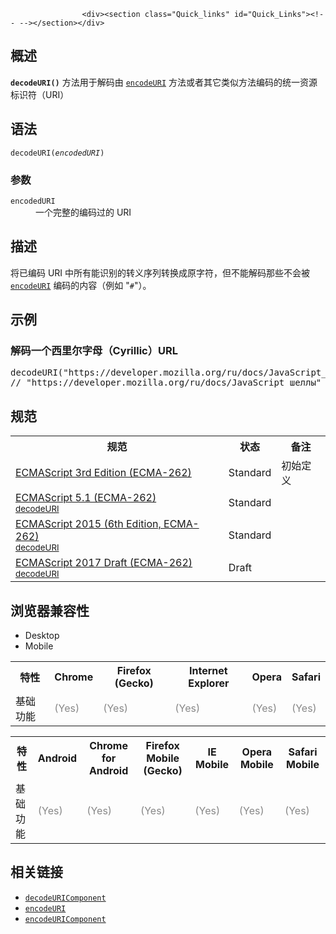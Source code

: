 
                
                  
                    <div><section class="Quick_links" id="Quick_Links"><!-- --></section></div>

<h2 id="&#x6982;&#x8FF0;">&#x6982;&#x8FF0;</h2>

<p><code><strong>decodeURI()</strong></code> &#x65B9;&#x6CD5;&#x7528;&#x4E8E;&#x89E3;&#x7801;&#x7531; <a title="encodeURI() &#x662F;&#x5BF9;&#x7EDF;&#x4E00;&#x8D44;&#x6E90;&#x6807;&#x8BC6;&#x7B26;&#xFF08;URI&#xFF09;&#x8FDB;&#x884C;&#x7F16;&#x7801;&#x7684;&#x65B9;&#x6CD5;&#x3002;&#x5B83;&#x4F7F;&#x7528;1&#x5230;4&#x4E2A;&#x8F6C;&#x4E49;&#x5E8F;&#x5217;&#x6765;&#x8868;&#x793A;&#x6BCF;&#x4E2A;&#x5B57;&#x7B26;&#x7684;UTF-8&#x7F16;&#x7801;&#xFF08;&#x53EA;&#x6709;&#x7531;&#x4E24;&#x4E2A;&#x4EE3;&#x7406;&#x5B57;&#x7B26;&#x533A;&#x7EC4;&#x6210;&#x7684;&#x5B57;&#x7B26;&#x624D;&#x7528;&#x56DB;&#x4E2A;&#x8F6C;&#x4E49;&#x5B57;&#x7B26;&#x7F16;&#x7801;&#xFF09;&#x3002;" href="/zh-CN/docs/Web/JavaScript/Reference/Global_Objects/encodeURI"><code>encodeURI</code></a> &#x65B9;&#x6CD5;&#x6216;&#x8005;&#x5176;&#x5B83;&#x7C7B;&#x4F3C;&#x65B9;&#x6CD5;&#x7F16;&#x7801;&#x7684;&#x7EDF;&#x4E00;&#x8D44;&#x6E90;&#x6807;&#x8BC6;&#x7B26;&#xFF08;URI&#xFF09;</p>

<h2 id="&#x8BED;&#x6CD5;">&#x8BED;&#x6CD5;</h2>

<pre class="syntaxbox"><code>decodeURI(<em>encodedURI</em>)</code></pre>

<h3 id="&#x53C2;&#x6570;">&#x53C2;&#x6570;</h3>

<dl>
 <dt><code>encodedURI</code></dt>
 <dd>&#x4E00;&#x4E2A;&#x5B8C;&#x6574;&#x7684;&#x7F16;&#x7801;&#x8FC7;&#x7684; URI</dd>
</dl>

<h2 id="&#x63CF;&#x8FF0;">&#x63CF;&#x8FF0;</h2>

<p>&#x5C06;&#x5DF2;&#x7F16;&#x7801; URI &#x4E2D;&#x6240;&#x6709;&#x80FD;&#x8BC6;&#x522B;&#x7684;&#x8F6C;&#x4E49;&#x5E8F;&#x5217;&#x8F6C;&#x6362;&#x6210;&#x539F;&#x5B57;&#x7B26;&#xFF0C;&#x4F46;&#x4E0D;&#x80FD;&#x89E3;&#x7801;&#x90A3;&#x4E9B;&#x4E0D;&#x4F1A;&#x88AB; <a title="encodeURI() &#x662F;&#x5BF9;&#x7EDF;&#x4E00;&#x8D44;&#x6E90;&#x6807;&#x8BC6;&#x7B26;&#xFF08;URI&#xFF09;&#x8FDB;&#x884C;&#x7F16;&#x7801;&#x7684;&#x65B9;&#x6CD5;&#x3002;&#x5B83;&#x4F7F;&#x7528;1&#x5230;4&#x4E2A;&#x8F6C;&#x4E49;&#x5E8F;&#x5217;&#x6765;&#x8868;&#x793A;&#x6BCF;&#x4E2A;&#x5B57;&#x7B26;&#x7684;UTF-8&#x7F16;&#x7801;&#xFF08;&#x53EA;&#x6709;&#x7531;&#x4E24;&#x4E2A;&#x4EE3;&#x7406;&#x5B57;&#x7B26;&#x533A;&#x7EC4;&#x6210;&#x7684;&#x5B57;&#x7B26;&#x624D;&#x7528;&#x56DB;&#x4E2A;&#x8F6C;&#x4E49;&#x5B57;&#x7B26;&#x7F16;&#x7801;&#xFF09;&#x3002;" href="/zh-CN/docs/Web/JavaScript/Reference/Global_Objects/encodeURI"><code>encodeURI</code></a> &#x7F16;&#x7801;&#x7684;&#x5185;&#x5BB9;&#xFF08;&#x4F8B;&#x5982; &quot;<code>#</code>&quot;&#xFF09;&#x3002;</p>

<h2 id="&#x793A;&#x4F8B;">&#x793A;&#x4F8B;</h2>

<h3 id="&#x89E3;&#x7801;&#x4E00;&#x4E2A;&#x897F;&#x91CC;&#x5C14;&#x5B57;&#x6BCD;&#xFF08;Cyrillic&#xFF09;URL">&#x89E3;&#x7801;&#x4E00;&#x4E2A;&#x897F;&#x91CC;&#x5C14;&#x5B57;&#x6BCD;&#xFF08;Cyrillic&#xFF09;URL</h3>

<pre class="brush: js">decodeURI(&quot;https://developer.mozilla.org/ru/docs/JavaScript_%D1%88%D0%B5%D0%BB%D0%BB%D1%8B&quot;);
// &quot;https://developer.mozilla.org/ru/docs/JavaScript_&#x448;&#x435;&#x43B;&#x43B;&#x44B;&quot;
</pre>

<h2 id="&#x89C4;&#x8303;">&#x89C4;&#x8303;</h2>

<table class="standard-table">
 <tbody>
  <tr>
   <th scope="col">&#x89C4;&#x8303;</th>
   <th scope="col">&#x72B6;&#x6001;</th>
   <th scope="col">&#x5907;&#x6CE8;</th>
  </tr>
  <tr>
   <td><a lang="en" hreflang="en" class="external" href="http://www.ecma-international.org/publications/files/ECMA-ST-ARCH/ECMA-262,%203rd%20edition,%20December%201999.pdf" title="ECMAScript 3rd Edition (ECMA-262)">ECMAScript 3rd Edition (ECMA-262)</a></td>
   <td><span class="spec-Standard">Standard</span></td>
   <td>&#x521D;&#x59CB;&#x5B9A;&#x4E49;</td>
  </tr>
  <tr>
   <td><a lang="en" hreflang="en" href="http://www.ecma-international.org/ecma-262/5.1/#sec-15.1.3.1" class="external">ECMAScript 5.1 (ECMA-262)<br><small lang="zh-CN">decodeURI</small></a></td>
   <td><span class="spec-Standard">Standard</span></td>
   <td>&#xA0;</td>
  </tr>
  <tr>
   <td><a lang="en" hreflang="en" href="http://www.ecma-international.org/ecma-262/6.0/#sec-decodeuri-encodeduri" class="external">ECMAScript 2015 (6th Edition, ECMA-262)<br><small lang="zh-CN">decodeURI</small></a></td>
   <td><span class="spec-Standard">Standard</span></td>
   <td>&#xA0;</td>
  </tr>
  <tr>
   <td><a lang="en" hreflang="en" href="https://tc39.github.io/ecma262/#sec-decodeuri-encodeduri" class="external">ECMAScript 2017 Draft (ECMA-262)<br><small lang="zh-CN">decodeURI</small></a></td>
   <td><span class="spec-Draft">Draft</span></td>
   <td>&#xA0;</td>
  </tr>
 </tbody>
</table>

<h2 id="&#x6D4F;&#x89C8;&#x5668;&#x517C;&#x5BB9;&#x6027;">&#x6D4F;&#x89C8;&#x5668;&#x517C;&#x5BB9;&#x6027;</h2>

<p></p><div class="htab">
    <a name="AutoCompatibilityTable" id="AutoCompatibilityTable"></a>
    <ul>
        <li class="selected"><a>Desktop</a></li>
        <li><a>Mobile</a></li>
    </ul>
</div><p></p>

<div id="compat-desktop">
<table class="compat-table">
 <tbody>
  <tr>
   <th>&#x7279;&#x6027;</th>
   <th>Chrome</th>
   <th>Firefox (Gecko)</th>
   <th>Internet Explorer</th>
   <th>Opera</th>
   <th>Safari</th>
  </tr>
  <tr>
   <td>&#x57FA;&#x7840;&#x529F;&#x80FD;</td>
   <td><span title="Please update this with the earliest version of support." style="color: #888;">(Yes)</span></td>
   <td><span title="Please update this with the earliest version of support." style="color: #888;">(Yes)</span></td>
   <td><span title="Please update this with the earliest version of support." style="color: #888;">(Yes)</span></td>
   <td><span title="Please update this with the earliest version of support." style="color: #888;">(Yes)</span></td>
   <td><span title="Please update this with the earliest version of support." style="color: #888;">(Yes)</span></td>
  </tr>
 </tbody>
</table>
</div>

<div id="compat-mobile">
<table class="compat-table">
 <tbody>
  <tr>
   <th>&#x7279;&#x6027;</th>
   <th>Android</th>
   <th>Chrome for Android</th>
   <th>Firefox Mobile (Gecko)</th>
   <th>IE Mobile</th>
   <th>Opera Mobile</th>
   <th>Safari Mobile</th>
  </tr>
  <tr>
   <td>&#x57FA;&#x7840;&#x529F;&#x80FD;</td>
   <td><span title="Please update this with the earliest version of support." style="color: #888;">(Yes)</span></td>
   <td><span title="Please update this with the earliest version of support." style="color: #888;">(Yes)</span></td>
   <td><span title="Please update this with the earliest version of support." style="color: #888;">(Yes)</span></td>
   <td><span title="Please update this with the earliest version of support." style="color: #888;">(Yes)</span></td>
   <td><span title="Please update this with the earliest version of support." style="color: #888;">(Yes)</span></td>
   <td><span title="Please update this with the earliest version of support." style="color: #888;">(Yes)</span></td>
  </tr>
 </tbody>
</table>
</div>

<h2 id="&#x76F8;&#x5173;&#x94FE;&#x63A5;">&#x76F8;&#x5173;&#x94FE;&#x63A5;</h2>

<ul>
 <li><a title="decodeURIComponent() &#x65B9;&#x6CD5;&#x7528;&#x4E8E;&#x89E3;&#x7801;&#x7531; encodeURIComponent &#x65B9;&#x6CD5;&#x6216;&#x8005;&#x5176;&#x5B83;&#x7C7B;&#x4F3C;&#x65B9;&#x6CD5;&#x7F16;&#x7801;&#x7684;&#x90E8;&#x5206;&#x7EDF;&#x4E00;&#x8D44;&#x6E90;&#x6807;&#x8BC6;&#x7B26;&#xFF08;URI&#xFF09;&#x3002;" href="/zh-CN/docs/Web/JavaScript/Reference/Global_Objects/decodeURIComponent"><code>decodeURIComponent</code></a></li>
 <li><a title="encodeURI() &#x662F;&#x5BF9;&#x7EDF;&#x4E00;&#x8D44;&#x6E90;&#x6807;&#x8BC6;&#x7B26;&#xFF08;URI&#xFF09;&#x8FDB;&#x884C;&#x7F16;&#x7801;&#x7684;&#x65B9;&#x6CD5;&#x3002;&#x5B83;&#x4F7F;&#x7528;1&#x5230;4&#x4E2A;&#x8F6C;&#x4E49;&#x5E8F;&#x5217;&#x6765;&#x8868;&#x793A;&#x6BCF;&#x4E2A;&#x5B57;&#x7B26;&#x7684;UTF-8&#x7F16;&#x7801;&#xFF08;&#x53EA;&#x6709;&#x7531;&#x4E24;&#x4E2A;&#x4EE3;&#x7406;&#x5B57;&#x7B26;&#x533A;&#x7EC4;&#x6210;&#x7684;&#x5B57;&#x7B26;&#x624D;&#x7528;&#x56DB;&#x4E2A;&#x8F6C;&#x4E49;&#x5B57;&#x7B26;&#x7F16;&#x7801;&#xFF09;&#x3002;" href="/zh-CN/docs/Web/JavaScript/Reference/Global_Objects/encodeURI"><code>encodeURI</code></a></li>
 <li><a title="encodeURIComponent()&#x662F;&#x5BF9;&#x7EDF;&#x4E00;&#x8D44;&#x6E90;&#x6807;&#x8BC6;&#x7B26;&#xFF08;URI&#xFF09;&#x7684;&#x7EC4;&#x6210;&#x90E8;&#x5206;&#x8FDB;&#x884C;&#x7F16;&#x7801;&#x7684;&#x65B9;&#x6CD5;&#x3002;&#x5B83;&#x4F7F;&#x7528;&#x4E00;&#x5230;&#x56DB;&#x4E2A;&#x8F6C;&#x4E49;&#x5E8F;&#x5217;&#x6765;&#x8868;&#x793A;&#x5B57;&#x7B26;&#x4E32;&#x4E2D;&#x7684;&#x6BCF;&#x4E2A;&#x5B57;&#x7B26;&#x7684;UTF-8&#x7F16;&#x7801;&#xFF08;&#x53EA;&#x6709;&#x7531;&#x4E24;&#x4E2A;Unicode&#x4EE3;&#x7406;&#x533A;&#x5B57;&#x7B26;&#x7EC4;&#x6210;&#x7684;&#x5B57;&#x7B26;&#x624D;&#x7528;&#x56DB;&#x4E2A;&#x8F6C;&#x4E49;&#x5B57;&#x7B26;&#x7F16;&#x7801;&#xFF09;&#x3002;" href="/zh-CN/docs/Web/JavaScript/Reference/Global_Objects/encodeURIComponent"><code>encodeURIComponent</code></a></li>
</ul>
                  
                
              